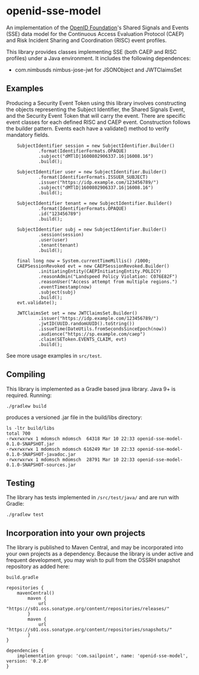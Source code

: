 # openid-sse-model

An implementation of the [OpenID Foundation](https://openid.net/wg/sse/)'s Shared Signals and Events (SSE) data model for the Continuous Access Evaluation Protocol (CAEP) and Risk Incident Sharing and Coordination (RISC) event profiles.

This library provides classes implementing SSE (both CAEP and RISC profiles) under a Java environment. It includes the
following dependences:

- com.nimbusds nimbus-jose-jwt for JSONObject and JWTClaimsSet

## Examples

Producing a Security Event Token using this library involves constructing the objects representing the Subject
Identifier, the Shared Signals Event, and the Security Event Token that will carry the event. There are specific event
classes for each defined RISC and CAEP event. Construction follows the builder pattern. Events each have a validate()
method to verify mandatory fields.

        SubjectIdentifier session = new SubjectIdentifier.Builder()
                .format(IdentifierFormats.OPAQUE)
                .subject("dMTlD|1600802906337.16|16008.16")
                .build();

        SubjectIdentifier user = new SubjectIdentifier.Builder()
                .format(IdentifierFormats.ISSUER_SUBJECT)
                .issuer("https://idp.example.com/123456789/")
                .subject("dMTlD|1600802906337.16|16008.16")
                .build();

        SubjectIdentifier tenant = new SubjectIdentifier.Builder()
                .format(IdentifierFormats.OPAQUE)
                .id("123456789")
                .build();

        SubjectIdentifier subj = new SubjectIdentifier.Builder()
                .session(session)
                .user(user)
                .tenant(tenant)
                .build();

        final long now = System.currentTimeMillis() /1000;
        CAEPSessionRevoked evt = new CAEPSessionRevoked.Builder()
                .initiatingEntity(CAEPInitiatingEntity.POLICY)
                .reasonAdmin("Landspeed Policy Violation: C076E82F")
                .reasonUser("Access attempt from multiple regions.")
                .eventTimestamp(now)
                .subject(subj)
                .build();
        evt.validate();

        JWTClaimsSet set = new JWTClaimsSet.Builder()
                .issuer("https://idp.example.com/123456789/")
                .jwtID(UUID.randomUUID().toString())
                .issueTime(DateUtils.fromSecondsSinceEpoch(now))
                .audience("https://sp.example.com/caep")
                .claim(SEToken.EVENTS_CLAIM, evt)
                .build();

See more usage examples in `src/test`.

## Compiling

This library is implemented as a Gradle based java library. Java 9+ is required. Running:

	./gradlew build

produces a versioned .jar file in the build/libs directory:

    ls -ltr build/libs
    total 700
    -rwxrwxrwx 1 mdomsch mdomsch  64318 Mar 10 22:33 openid-sse-model-0.1.0-SNAPSHOT.jar
    -rwxrwxrwx 1 mdomsch mdomsch 616249 Mar 10 22:33 openid-sse-model-0.1.0-SNAPSHOT-javadoc.jar
    -rwxrwxrwx 1 mdomsch mdomsch  28791 Mar 10 22:33 openid-sse-model-0.1.0-SNAPSHOT-sources.jar

## Testing

The library has tests implemented in `/src/test/java/` and are run with Gradle:

	./gradlew test

## Incorporation into your own projects

The library is published to Maven Central, and may be incorporated into your own projects as a dependency.
Because the library is under active and frequent development, you may wish to pull from the OSSRH
snapshot repository as added here:

`build.gradle`

    repositories {
        mavenCentral()
            maven {
                url "https://s01.oss.sonatype.org/content/repositories/releases/"
            }
            maven {
                url "https://s01.oss.sonatype.org/content/repositories/snapshots/"
            }
    }
    
    dependencies {
        implementation group: 'com.sailpoint', name: 'openid-sse-model', version: '0.2.0'
    }

